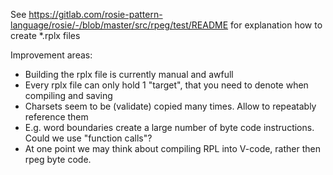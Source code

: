 
See https://gitlab.com/rosie-pattern-language/rosie/-/blob/master/src/rpeg/test/README
for explanation how to create *.rplx files

Improvement areas:
 - Building the rplx file is currently manual and awfull
 - Every rplx file can only hold 1 "target", that you need to denote when compiling and saving
 - Charsets seem to be (validate) copied many times. Allow to repeatably reference them
 - E.g. word boundaries create a large number of byte code instructions. Could we use "function calls"?
 - At one point we may think about compiling RPL into V-code, rather then rpeg byte code.
 